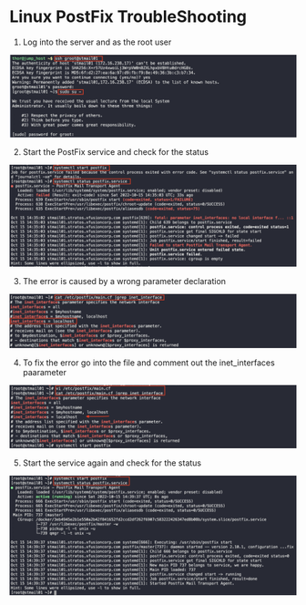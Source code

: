 # Linux PostFix TroubleShooting

1. Log into the server and as the root user 

![1](img/1.png)

2. Start the PostFix service and check for the status 

![2](img/2.png)

3. The error is caused by a wrong parameter declaration

![3](img/3.png)

4. To fix the error go into the file and comment out the inet_interfaces paarameter

![4](img/4.png)

5. Start the service again and check for the status

![5](img/5.png)